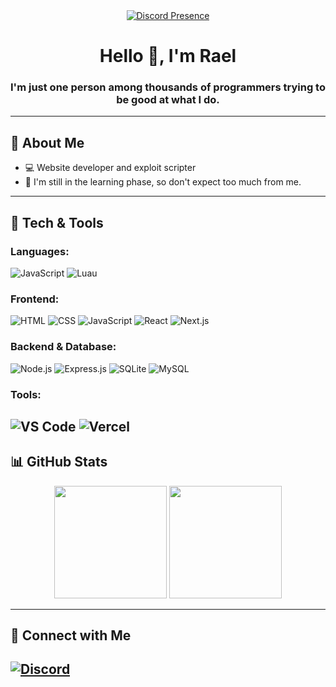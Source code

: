 <div align="center">
  <a href="https://discord.com/users/654098103980523521">
    <img src="https://lanyard.cnrad.dev/api/654098103980523521" alt="Discord Presence">
  </a>
</div>
<h1 align="center">Hello 👋, I'm Rael</h1>
<h3 align="center">I'm just one person among thousands of programmers trying to be good at what I do.</h3>

---

## 👋 About Me
- 💻 Website developer and exploit scripter
- 🥲 I'm still in the learning phase, so don't expect too much from me.
---

## 🔧 Tech & Tools
### Languages:
![JavaScript](https://img.shields.io/badge/-JavaScript-F7DF1E?style=for-the-badge&logo=javascript&logoColor=black)
![Luau](https://img.shields.io/badge/Luau-0096FF?style=for-the-badge)

### Frontend:
![HTML](https://img.shields.io/badge/-HTML5-E34F26?style=for-the-badge&logo=html5&logoColor=white)
![CSS](https://img.shields.io/badge/-CSS3-1572B6?style=for-the-badge&logo=css3&logoColor=white)
![JavaScript](https://img.shields.io/badge/-JavaScript-F7DF1E?style=for-the-badge&logo=javascript&logoColor=black)
![React](https://img.shields.io/badge/-React-61DAFB?style=for-the-badge&logo=react&logoColor=black)
![Next.js](https://img.shields.io/badge/-Next.js-000000?style=for-the-badge&logo=next.js&logoColor=white)

### Backend & Database:
![Node.js](https://img.shields.io/badge/-Node.js-339933?style=for-the-badge&logo=node.js&logoColor=white)
![Express.js](https://img.shields.io/badge/-Express.js-000000?style=for-the-badge&logo=express&logoColor=white)
![SQLite](https://img.shields.io/badge/-sqlite-47A248?style=for-the-badge&logo=sqlite&logoColor=white)
![MySQL](https://img.shields.io/badge/-mysql-336791?style=for-the-badge&logo=mysql&logoColor=white)

### Tools:
![VS Code](https://img.shields.io/badge/-VS%20Code-007ACC?style=for-the-badge&logo=visual-studio-code&logoColor=white)
![Vercel](https://img.shields.io/badge/-Vercel-000000?style=for-the-badge&logo=vercel&logoColor=white)
---

## 📊 GitHub Stats
<div align="center">
  <img height="180em" src="https://github-readme-stats.vercel.app/api?username=Laelmano24&show_icons=true&theme=dark&include_all_commits=true&count_private=true"/>
  <img height="180em" src="https://github-readme-stats.vercel.app/api/top-langs/?username=Laelmano24&layout=compact&langs_count=8&theme=dark"/>
</div>

---

## 🔗 Connect with Me
[![Discord](https://img.shields.io/badge/Discord-7289DA?style=for-the-badge&logo=discord&logoColor=white)](https://discordapp.com/users/laelmano24)
---

